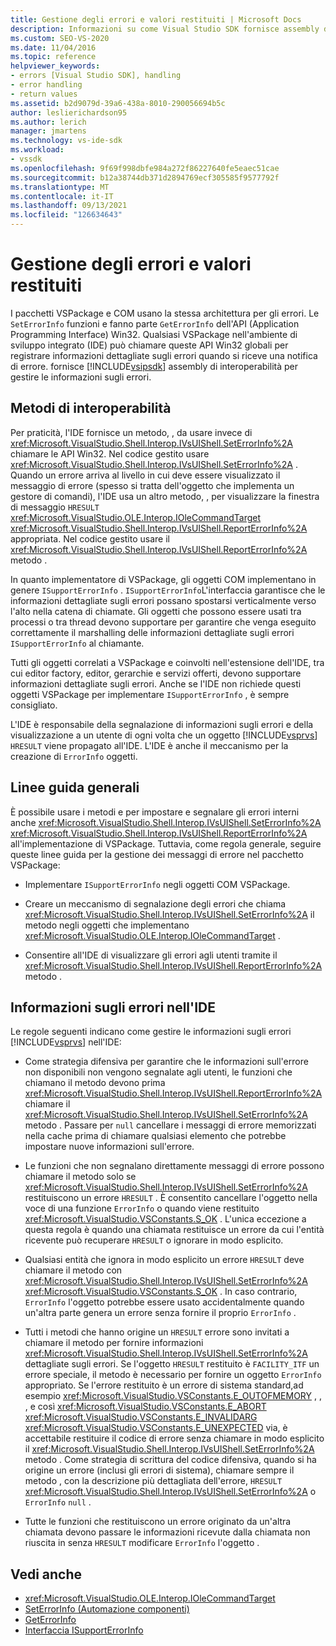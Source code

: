 ```yaml
---
title: Gestione degli errori e valori restituiti | Microsoft Docs
description: Informazioni su come Visual Studio SDK fornisce assembly di interoperabilità per registrare informazioni dettagliate sugli errori quando si riceve una notifica di errore.
ms.custom: SEO-VS-2020
ms.date: 11/04/2016
ms.topic: reference
helpviewer_keywords:
- errors [Visual Studio SDK], handling
- error handling
- return values
ms.assetid: b2d9079d-39a6-438a-8010-290056694b5c
author: leslierichardson95
ms.author: lerich
manager: jmartens
ms.technology: vs-ide-sdk
ms.workload:
- vssdk
ms.openlocfilehash: 9f69f998dbfe984a272f86227640fe5eaec51cae
ms.sourcegitcommit: b12a38744db371d2894769ecf305585f9577792f
ms.translationtype: MT
ms.contentlocale: it-IT
ms.lasthandoff: 09/13/2021
ms.locfileid: "126634643"
---
```

# <a name="error-handling-and-return-values"></a>Gestione degli errori e valori restituiti
I pacchetti VSPackage e COM usano la stessa architettura per gli errori. Le `SetErrorInfo` funzioni e fanno parte `GetErrorInfo` dell'API (Application Programming Interface) Win32. Qualsiasi VSPackage nell'ambiente di sviluppo integrato (IDE) può chiamare queste API Win32 globali per registrare informazioni dettagliate sugli errori quando si riceve una notifica di errore. fornisce [!INCLUDE[vsipsdk](../extensibility/includes/vsipsdk_md.md)] assembly di interoperabilità per gestire le informazioni sugli errori.

## <a name="interop-methods"></a>Metodi di interoperabilità
 Per praticità, l'IDE fornisce un metodo, , da usare invece di <xref:Microsoft.VisualStudio.Shell.Interop.IVsUIShell.SetErrorInfo%2A> chiamare le API Win32. Nel codice gestito usare <xref:Microsoft.VisualStudio.Shell.Interop.IVsUIShell.SetErrorInfo%2A> . Quando un errore arriva al livello in cui deve essere visualizzato il messaggio di errore (spesso si tratta dell'oggetto che implementa un gestore di comandi), l'IDE usa un altro metodo, , per visualizzare la finestra di messaggio `HRESULT` <xref:Microsoft.VisualStudio.OLE.Interop.IOleCommandTarget> <xref:Microsoft.VisualStudio.Shell.Interop.IVsUIShell.ReportErrorInfo%2A> appropriata. Nel codice gestito usare il <xref:Microsoft.VisualStudio.Shell.Interop.IVsUIShell.ReportErrorInfo%2A> metodo .

 In quanto implementatore di VSPackage, gli oggetti COM implementano in genere `ISupportErrorInfo` . `ISupportErrorInfo`L'interfaccia garantisce che le informazioni dettagliate sugli errori possano spostarsi verticalmente verso l'alto nella catena di chiamate. Gli oggetti che possono essere usati tra processi o tra thread devono supportare per garantire che venga eseguito correttamente il marshalling delle informazioni dettagliate sugli errori `ISupportErrorInfo` al chiamante.

 Tutti gli oggetti correlati a VSPackage e coinvolti nell'estensione dell'IDE, tra cui editor factory, editor, gerarchie e servizi offerti, devono supportare informazioni dettagliate sugli errori. Anche se l'IDE non richiede questi oggetti VSPackage per implementare `ISupportErrorInfo` , è sempre consigliato.

 L'IDE è responsabile della segnalazione di informazioni sugli errori e della visualizzazione a un utente di ogni volta che un oggetto [!INCLUDE[vsprvs](../code-quality/includes/vsprvs_md.md)] `HRESULT` viene propagato all'IDE. L'IDE è anche il meccanismo per la creazione di `ErrorInfo` oggetti.

## <a name="general-guidelines"></a>Linee guida generali
 È possibile usare i metodi e per impostare e segnalare gli errori interni anche <xref:Microsoft.VisualStudio.Shell.Interop.IVsUIShell.SetErrorInfo%2A> <xref:Microsoft.VisualStudio.Shell.Interop.IVsUIShell.ReportErrorInfo%2A> all'implementazione di VSPackage. Tuttavia, come regola generale, seguire queste linee guida per la gestione dei messaggi di errore nel pacchetto VSPackage:

- Implementare `ISupportErrorInfo` negli oggetti COM VSPackage.

- Creare un meccanismo di segnalazione degli errori che chiama <xref:Microsoft.VisualStudio.Shell.Interop.IVsUIShell.SetErrorInfo%2A> il metodo negli oggetti che implementano <xref:Microsoft.VisualStudio.OLE.Interop.IOleCommandTarget> .

- Consentire all'IDE di visualizzare gli errori agli utenti tramite il <xref:Microsoft.VisualStudio.Shell.Interop.IVsUIShell.ReportErrorInfo%2A> metodo .

## <a name="error-information-in-the-ide"></a>Informazioni sugli errori nell'IDE
 Le regole seguenti indicano come gestire le informazioni sugli errori [!INCLUDE[vsprvs](../code-quality/includes/vsprvs_md.md)] nell'IDE:

- Come strategia difensiva per garantire che le informazioni sull'errore non disponibili non vengono segnalate agli utenti, le funzioni che chiamano il metodo devono prima <xref:Microsoft.VisualStudio.Shell.Interop.IVsUIShell.ReportErrorInfo%2A> chiamare il <xref:Microsoft.VisualStudio.Shell.Interop.IVsUIShell.SetErrorInfo%2A> metodo . Passare per `null` cancellare i messaggi di errore memorizzati nella cache prima di chiamare qualsiasi elemento che potrebbe impostare nuove informazioni sull'errore.

- Le funzioni che non segnalano direttamente messaggi di errore possono chiamare il metodo solo se <xref:Microsoft.VisualStudio.Shell.Interop.IVsUIShell.SetErrorInfo%2A> restituiscono un errore `HRESULT` . È consentito cancellare l'oggetto nella voce di una funzione `ErrorInfo` o quando viene restituito <xref:Microsoft.VisualStudio.VSConstants.S_OK> . L'unica eccezione a questa regola è quando una chiamata restituisce un errore da cui l'entità ricevente può recuperare `HRESULT` o ignorare in modo esplicito.

- Qualsiasi entità che ignora in modo esplicito un errore `HRESULT` deve chiamare il metodo con <xref:Microsoft.VisualStudio.Shell.Interop.IVsUIShell.SetErrorInfo%2A> <xref:Microsoft.VisualStudio.VSConstants.S_OK> . In caso contrario, `ErrorInfo` l'oggetto potrebbe essere usato accidentalmente quando un'altra parte genera un errore senza fornire il proprio `ErrorInfo` .

- Tutti i metodi che hanno origine un `HRESULT` errore sono invitati a chiamare il metodo per fornire informazioni <xref:Microsoft.VisualStudio.Shell.Interop.IVsUIShell.SetErrorInfo%2A> dettagliate sugli errori. Se l'oggetto `HRESULT` restituito è `FACILITY_ITF` un errore speciale, il metodo è necessario per fornire un oggetto `ErrorInfo` appropriato. Se l'errore restituito è un errore di sistema standard,ad esempio <xref:Microsoft.VisualStudio.VSConstants.E_OUTOFMEMORY> , , , e così <xref:Microsoft.VisualStudio.VSConstants.E_ABORT> <xref:Microsoft.VisualStudio.VSConstants.E_INVALIDARG> <xref:Microsoft.VisualStudio.VSConstants.E_UNEXPECTED> via, è accettabile restituire il codice di errore senza chiamare in modo esplicito il <xref:Microsoft.VisualStudio.Shell.Interop.IVsUIShell.SetErrorInfo%2A> metodo . Come strategia di scrittura del codice difensiva, quando si ha origine un errore (inclusi gli errori di sistema), chiamare sempre il metodo , con la descrizione più dettagliata dell'errore, `HRESULT` <xref:Microsoft.VisualStudio.Shell.Interop.IVsUIShell.SetErrorInfo%2A> o `ErrorInfo` `null` .

- Tutte le funzioni che restituiscono un errore originato da un'altra chiamata devono passare le informazioni ricevute dalla chiamata non riuscita in senza `HRESULT` modificare `ErrorInfo` l'oggetto .

## <a name="see-also"></a>Vedi anche
- <xref:Microsoft.VisualStudio.OLE.Interop.IOleCommandTarget>
- [SetErrorInfo (Automazione componenti)](/previous-versions/windows/desktop/api/oleauto/nf-oleauto-seterrorinfo)
- [GetErrorInfo](/previous-versions/windows/desktop/api/oleauto/nf-oleauto-geterrorinfo)
- [Interfaccia ISupportErrorInfo](/previous-versions/windows/desktop/api/oaidl/nn-oaidl-isupporterrorinfo)
